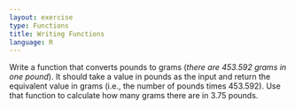 ```yaml
---
layout: exercise
type: Functions
title: Writing Functions
language: R
---
```


Write a function that converts pounds to grams (*there are 453.592 grams in one
pound*). It should take a value in pounds as the input and return the equivalent
value in grams (i.e., the number of pounds times 453.592). Use that function to
calculate how many grams there are in 3.75 pounds.
